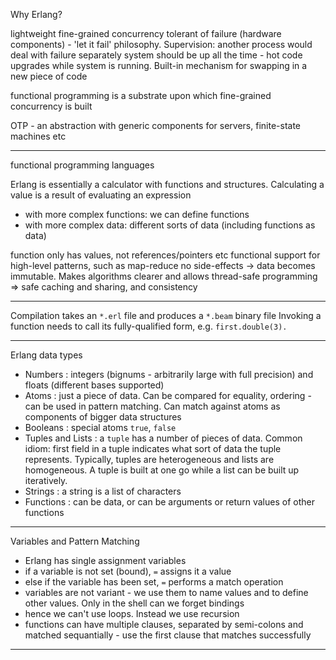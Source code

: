 Why Erlang?

lightweight fine-grained concurrency
tolerant of failure (hardware components) - 'let it fail' philosophy. Supervision: another process would deal with failure separately
system should be up all the time - hot code upgrades while system is running. Built-in mechanism for swapping in a new piece of code

functional programming is a substrate upon which fine-grained concurrency is built

OTP - an abstraction with generic components for servers, finite-state machines etc

--------------

functional programming languages

Erlang is essentially a calculator with functions and structures. Calculating a value is a result of evaluating an expression
- with more complex functions: we can define functions
- with more complex data: different sorts of data (including functions as data)

function only has values, not references/pointers etc
functional support for high-level patterns, such as map-reduce
no side-effects -> data becomes immutable. Makes algorithms clearer and allows thread-safe programming => safe caching and sharing, and consistency

--------------

Compilation takes an `*.erl` file and produces a `*.beam` binary file
Invoking a function needs to call its fully-qualified form, e.g. `first.double(3).`

--------------

Erlang data types
- Numbers : integers (bignums - arbitrarily large with full precision) and floats (different bases supported)
- Atoms : just a piece of data. Can be compared for equality, ordering - can be used in pattern matching. Can match against atoms as components of bigger data structures
- Booleans : special atoms `true`, `false`
- Tuples and Lists : a `tuple` has a number of pieces of data. Common idiom: first field in a tuple indicates what sort of data the tuple represents. Typically, tuples are heterogeneous and lists are homogeneous. A tuple is built at one go while a list can be built up iteratively.
- Strings : a string is a list of characters
- Functions : can be data, or can be arguments or return values of other functions

--------------

Variables and Pattern Matching

- Erlang has single assignment variables
- if a variable is not set (bound), `=` assigns it a value
- else if the variable has been set, `=` performs a match operation
- variables are not variant - we use them to name values and to define other values. Only in the shell can we forget bindings
- hence we can't use loops. Instead we use recursion
- functions can have multiple clauses, separated by semi-colons and matched sequantially - use the first clause that matches successfully

--------------
